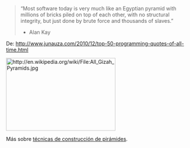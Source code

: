 <html><body><blockquote>“Most software today is very much like an Egyptian pyramid with millions of bricks piled on top of each other, with no structural integrity, but just done by brute force and thousands of slaves.”

- Alan Kay</blockquote>

De: <a href="http://www.junauza.com/2010/12/top-50-programming-quotes-of-all-time.html" target="_blank">http://www.junauza.com/2010/12/top-50-programming-quotes-of-all-time.html</a>



<a href="http://en.wikipedia.org/wiki/File:All_Gizah_Pyramids.jpg"><img class="size-medium wp-image-2998" title="800px-All_Gizah_Pyramids" src="/wp-content/uploads/2010/12/800px-All_Gizah_Pyramids-300x199.jpg" alt="http://en.wikipedia.org/wiki/File:All_Gizah_Pyramids.jpg" width="300" height="199"></a>

<p style="text-align: left;">Más sobre <a href="http://en.wikipedia.org/wiki/Egyptian_pyramid_construction_techniques" target="_blank">técnicas de construcción de pirámides</a>.</p></body></html>